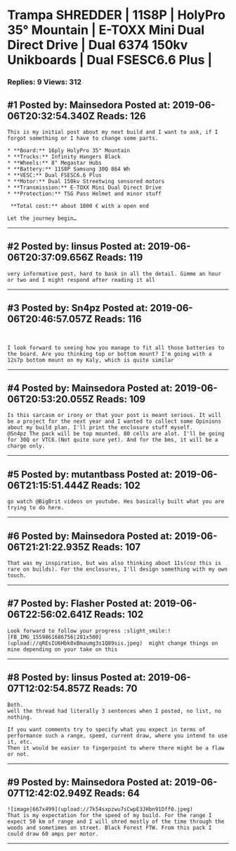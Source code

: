 # Trampa SHREDDER &#124; 11S8P &#124; HolyPro 35° Mountain &#124; E-TOXX Mini Dual Direct Drive &#124; Dual 6374 150kv Unikboards &#124; Dual FSESC6.6 Plus &#124;

### Replies: 9 Views: 312

## \#1 Posted by: Mainsedora Posted at: 2019-06-06T20:32:54.340Z Reads: 126

```
This is my initial post about my next build and I want to ask, if I forgot something or I have to change some parts.

* **Board:** 16ply HolyPro 35° Mountain
* **Trucks:** Infinity Hangers Black
* **Wheels:** 8" Megastar Hubs
* **Battery:** 11S8P Samsung 30Q 864 Wh
* **VESC:** Dual FSESC6.6 Plus
* **Motor:** Dual 150kv Streetwing sensored motors
* **Transmission:** E-TOXX Mini Dual Direct Drive
* **Protection:** TSG Pass Helmet and minor stuff 

 **Total cost:** about 1800 € with a open end

Let the journey begin…
```

---
## \#2 Posted by: linsus Posted at: 2019-06-06T20:37:09.656Z Reads: 119

```
very informative post, hard to bask in all the detail. Gimme an hour or two and I might respond after reading it all
```

---
## \#3 Posted by: Sn4pz Posted at: 2019-06-06T20:46:57.057Z Reads: 116

```


I look forward to seeing how you manage to fit all those batteries to the board. Are you thinking top or bottom mount? I'm going with a 12s7p bottom mount on my Kaly, which is quite similar
```

---
## \#4 Posted by: Mainsedora Posted at: 2019-06-06T20:53:20.055Z Reads: 109

```
Is this sarcasm or irony or that your post is meant serious. It will be a project for the next year and I wanted to collect some Opinions about my build plan. I'll print the enclosure stuff myself.
@Sn4pz The pack will be top mounted. 80 cells are alot. I'll be going for 30Q or VTC6.(Not quite sure yet). And for the bms, it will be a charge only.
```

---
## \#5 Posted by: mutantbass Posted at: 2019-06-06T21:15:51.444Z Reads: 102

```
go watch @BigBrit videos on youtube. Hes basically built what you are trying to do here.
```

---
## \#6 Posted by: Mainsedora Posted at: 2019-06-06T21:21:22.935Z Reads: 107

```
That was my inspiration, but was also thinking about 11s(coz this is rare on builds). For the enclosures, I'll design something with my own touch.
```

---
## \#7 Posted by: Flasher Posted at: 2019-06-06T22:56:02.641Z Reads: 102

```
Look forward to follow your progress :slight_smile:![FB_IMG_1559861686756|281x500](upload://qREsIU6Hbk0xBmaumg3s1Q89sis.jpeg)  might change things on mine depending on your take on this
```

---
## \#8 Posted by: linsus Posted at: 2019-06-07T12:02:54.857Z Reads: 70

```
Both.
well the thread had literally 3 sentences when I posted, no list, no nothing.

If you want comments try to specify what you expect in terms of performance such a range, speed, current draw, where you intend to use it, etc. 
Then it would be easier to fingerpoint to where there might be a flaw or not.
```

---
## \#9 Posted by: Mainsedora Posted at: 2019-06-07T12:42:02.949Z Reads: 64

```
![image|667x499](upload://7k54sxpzwu7sCwpE3JHbn91Dff0.jpeg) 
That is my expectation for the speed of my build. For the range I expect 50 km of range and I will shred mostly of the time through the woods and sometimes on street. Black Forest FTW. From this pack I could draw 60 amps per motor.
```

---
